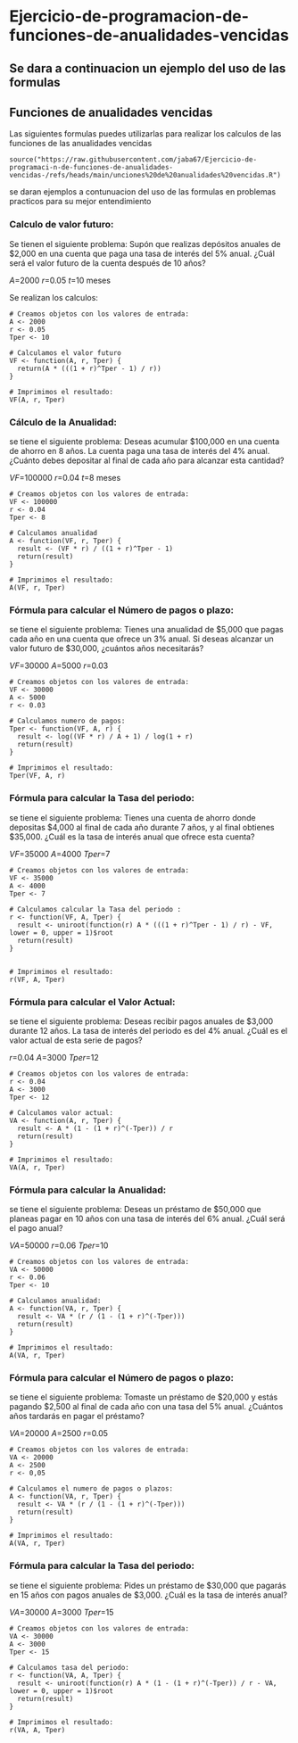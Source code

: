 # Ejercicio-de-programacion-de-funciones-de-anualidades-vencidas

## Se dara a continuacion un ejemplo del uso de las formulas
## Funciones de anualidades vencidas 
Las siguientes formulas puedes utilizarlas para realizar los calculos de las funciones de las anualidades vencidas 

```{r}
source("https://raw.githubusercontent.com/jaba67/Ejercicio-de-programaci-n-de-funciones-de-anualidades-vencidas-/refs/heads/main/unciones%20de%20anualidades%20vencidas.R")
```

se daran ejemplos a contunuacion del uso de las formulas en problemas practicos para su mejor entendimiento

### Calculo de valor futuro: 

Se tienen el siguiente problema: 
Supón que realizas depósitos anuales de $2,000 en una cuenta que paga una tasa de interés del 5% anual. ¿Cuál será el valor futuro de la cuenta después de 10 años?

$A$=2000
$r$=0.05
$t$=10 meses

Se realizan los calculos:

```{r}
# Creamos objetos con los valores de entrada:
A <- 2000
r <- 0.05
Tper <- 10

# Calculamos el valor futuro
VF <- function(A, r, Tper) {
  return(A * (((1 + r)^Tper - 1) / r))
}

# Imprimimos el resultado:
VF(A, r, Tper)

```

### Cálculo de la Anualidad:

se tiene el siguiente problema: 
Deseas acumular $100,000 en una cuenta de ahorro en 8 años. La cuenta paga una tasa de interés del 4% anual. ¿Cuánto debes depositar al final de cada año para alcanzar esta cantidad?

$VF$=100000
$r$=0.04
$t$=8 meses

```{r}
# Creamos objetos con los valores de entrada:
VF <- 100000
r <- 0.04
Tper <- 8

# Calculamos anualidad
A <- function(VF, r, Tper) {
  result <- (VF * r) / ((1 + r)^Tper - 1)
  return(result)
}

# Imprimimos el resultado:
A(VF, r, Tper)
```

### Fórmula para calcular el Número de pagos o plazo:

se tiene el siguiente problema:
Tienes una anualidad de $5,000 que pagas cada año en una cuenta que ofrece un 3% anual. Si deseas alcanzar un valor futuro de $30,000, ¿cuántos años necesitarás?

$VF$=30000
$A$=5000
$r$=0.03

```{r}
# Creamos objetos con los valores de entrada:
VF <- 30000
A <- 5000
r <- 0.03

# Calculamos numero de pagos:
Tper <- function(VF, A, r) {
  result <- log((VF * r) / A + 1) / log(1 + r)
  return(result)
}

# Imprimimos el resultado:
Tper(VF, A, r)
```

### Fórmula para calcular la Tasa del periodo:

se tiene el siguiente problema: 
Tienes una cuenta de ahorro donde depositas $4,000 al final de cada año durante 7 años, y al final obtienes $35,000. ¿Cuál es la tasa de interés anual que ofrece esta cuenta?

$VF$=35000
$A$=4000
$Tper$=7

```{r}
# Creamos objetos con los valores de entrada:
VF <- 35000
A <- 4000
Tper <- 7

# Calculamos calcular la Tasa del periodo :
r <- function(VF, A, Tper) {
  result <- uniroot(function(r) A * (((1 + r)^Tper - 1) / r) - VF, lower = 0, upper = 1)$root
  return(result)
}


# Imprimimos el resultado:
r(VF, A, Tper)
```

### Fórmula para calcular el Valor Actual:

se tiene el siguiente problema:
Deseas recibir pagos anuales de $3,000 durante 12 años. La tasa de interés del periodo es del 4% anual. ¿Cuál es el valor actual de esta serie de pagos?

$r$=0.04
$A$=3000
$Tper$=12

```{r}
# Creamos objetos con los valores de entrada:
r <- 0.04
A <- 3000
Tper <- 12

# Calculamos valor actual:
VA <- function(A, r, Tper) {
  result <- A * (1 - (1 + r)^(-Tper)) / r
  return(result)
}

# Imprimimos el resultado:
VA(A, r, Tper)
```

### Fórmula para calcular la Anualidad: 

se tiene el siguiente problema:
Deseas un préstamo de $50,000 que planeas pagar en 10 años con una tasa de interés del 6% anual. ¿Cuál será el pago anual?

$VA$=50000
$r$=0.06
$Tper$=10

```{r}
# Creamos objetos con los valores de entrada:
VA <- 50000
r <- 0.06
Tper <- 10

# Calculamos anualidad:
A <- function(VA, r, Tper) {
  result <- VA * (r / (1 - (1 + r)^(-Tper)))
  return(result)
}

# Imprimimos el resultado:
A(VA, r, Tper)
```

### Fórmula para calcular el Número de pagos o plazo:

se tiene el siguiente problema: 
Tomaste un préstamo de $20,000 y estás pagando $2,500 al final de cada año con una tasa del 5% anual. ¿Cuántos años tardarás en pagar el préstamo?

$VA$=20000
$A$=2500
$r$=0.05

```{r}
# Creamos objetos con los valores de entrada:
VA <- 20000
A <- 2500
r <- 0,05

# Calculamos el numero de pagos o plazos:
A <- function(VA, r, Tper) {
  result <- VA * (r / (1 - (1 + r)^(-Tper)))
  return(result)
}

# Imprimimos el resultado:
A(VA, r, Tper)
```

### Fórmula para calcular la Tasa del periodo:

se tiene el siguiente problema: 
Pides un préstamo de $30,000 que pagarás en 15 años con pagos anuales de $3,000. ¿Cuál es la tasa de interés anual?

$VA$=30000
$A$=3000
$Tper$=15

```{r}
# Creamos objetos con los valores de entrada:
VA <- 30000
A <- 3000
Tper <- 15

# Calculamos tasa del periodo:
r <- function(VA, A, Tper) {
  result <- uniroot(function(r) A * (1 - (1 + r)^(-Tper)) / r - VA, lower = 0, upper = 1)$root
  return(result)
}

# Imprimimos el resultado:
r(VA, A, Tper)
```
